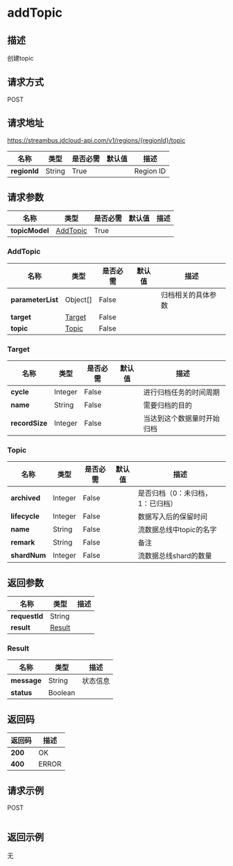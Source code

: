# addTopic


## 描述
创建topic

## 请求方式
POST

## 请求地址
https://streambus.jdcloud-api.com/v1/regions/{regionId}/topic

|名称|类型|是否必需|默认值|描述|
|---|---|---|---|---|
|**regionId**|String|True||Region ID|

## 请求参数
|名称|类型|是否必需|默认值|描述|
|---|---|---|---|---|
|**topicModel**|[AddTopic](##AddTopic)|True|||

### <a name="AddTopic">AddTopic</a>
|名称|类型|是否必需|默认值|描述|
|---|---|---|---|---|
|**parameterList**|Object[]|False||归档相关的具体参数|
|**target**|[Target](##Target)|False|||
|**topic**|[Topic](##Topic)|False|||
### <a name="Target">Target</a>
|名称|类型|是否必需|默认值|描述|
|---|---|---|---|---|
|**cycle**|Integer|False||进行归档任务的时间周期|
|**name**|String|False||需要归档的目的|
|**recordSize**|Integer|False||当达到这个数据量时开始归档|
### <a name="Topic">Topic</a>
|名称|类型|是否必需|默认值|描述|
|---|---|---|---|---|
|**archived**|Integer|False||是否归档（0：未归档，1：已归档）|
|**lifecycle**|Integer|False||数据写入后的保留时间|
|**name**|String|False||流数据总线中topic的名字|
|**remark**|String|False||备注|
|**shardNum**|Integer|False||流数据总线shard的数量|

## 返回参数
|名称|类型|描述|
|---|---|---|
|**requestId**|String||
|**result**|[Result](##Result)||


### <a name="Result">Result</a>
|名称|类型|描述|
|---|---|---|
|**message**|String|状态信息|
|**status**|Boolean||

## 返回码
|返回码|描述|
|---|---|
|**200**|OK|
|**400**|ERROR|

## 请求示例
POST
```

```

## 返回示例
无
